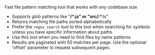 Fast file pattern matching tool that works with any codebase size

- Supports glob patterns like "**/*.js" or "src/**/*.ts"
- Returns matching file paths sorted alphabetically
- Prefer the `regex_search` tool to this tool when searching for symbols unless you have specific information about paths.
- Use this tool when you need to find files by name patterns
- Results are paginated with 50 matches per page. Use the optional 'offset' parameter to request subsequent pages.
